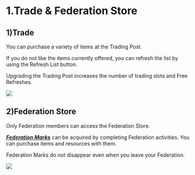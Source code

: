 # 1.Trade & Federation Store

## 1)Trade

 You can purchase a variety of items at the Trading Post.

If you do not like the items currently offered, you can refresh the list by using the Refresh List button.

Upgrading the Trading Post increases the number of trading slots and Free Refreshes.

![](https://s3.ap-northeast-2.amazonaws.com/an2img/guide/105_001ListRefresh.png)



## 2)Federation Store

 Only Federation members can access the Federation Store.

***<u>Federation Marks</u>*** can be acquired by completing Federation activities. You can purchase items and resources with them.

Federation Marks do not disappear even when you leave your Federation.

![](https://s3.ap-northeast-2.amazonaws.com/an2img/guide/105_002FedStore.png)